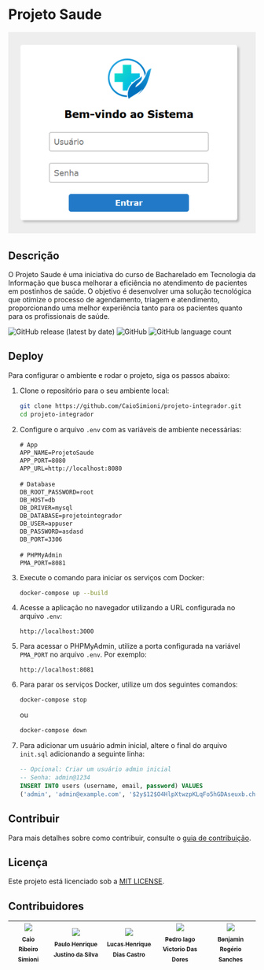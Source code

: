 # Projeto Saude

<img src="./public/images/login_page.png">

## Descrição

O Projeto Saude é uma iniciativa do curso de Bacharelado em Tecnologia da Informação que busca melhorar a eficiência no atendimento de pacientes em postinhos de saúde. O objetivo é desenvolver uma solução tecnológica que otimize o processo de agendamento, triagem e atendimento, proporcionando uma melhor experiência tanto para os pacientes quanto para os profissionais de saúde.

![GitHub release (latest by date)](https://img.shields.io/github/v/release/CaioSimioni/projeto-integrador)
![GitHub](https://img.shields.io/github/license/CaioSimioni/projeto-integrador)
![GitHub language count](https://img.shields.io/github/languages/top/CaioSimioni/projeto-integrador?color=blue&label=PHP)

## Deploy

Para configurar o ambiente e rodar o projeto, siga os passos abaixo:

1. Clone o repositório para o seu ambiente local:

    ```sh
    git clone https://github.com/CaioSimioni/projeto-integrador.git
    cd projeto-integrador
    ```

2. Configure o arquivo `.env` com as variáveis de ambiente necessárias:

    ```.env
    # App
    APP_NAME=ProjetoSaude
    APP_PORT=8080
    APP_URL=http://localhost:8080

    # Database
    DB_ROOT_PASSWORD=root
    DB_HOST=db
    DB_DRIVER=mysql
    DB_DATABASE=projetointegrador
    DB_USER=appuser
    DB_PASSWORD=asdasd
    DB_PORT=3306

    # PHPMyAdmin
    PMA_PORT=8081
    ```

3. Execute o comando para iniciar os serviços com Docker:

    ```sh
    docker-compose up --build
    ```

4. Acesse a aplicação no navegador utilizando a URL configurada no arquivo `.env`:

    ```
    http://localhost:3000
    ```

5. Para acessar o PHPMyAdmin, utilize a porta configurada na variável `PMA_PORT` no arquivo `.env`. Por exemplo:

    ```
    http://localhost:8081
    ```

6. Para parar os serviços Docker, utilize um dos seguintes comandos:

    ```sh
    docker-compose stop
    ```

    ou

    ```sh
    docker-compose down
    ```

7. Para adicionar um usuário admin inicial, altere o final do arquivo `init.sql` adicionando a seguinte linha:

    ```sql
    -- Opcional: Criar um usuário admin inicial
    -- Senha: admin@1234
    INSERT INTO users (username, email, password) VALUES
    ('admin', 'admin@example.com', '$2y$12$O4HlpXtwzpKLqFo5hGDAseuxb.chDa850Y8RbKQnE/wkuX1mamxLe');
    ```

## Contribuir

Para mais detalhes sobre como contribuir, consulte o [guia de contribuição](./CONTRIBUING.md).

## Licença

Este projeto está licenciado sob a [MIT LICENSE](./LICENSE).

## Contribuidores

| [<img src="https://avatars.githubusercontent.com/u/83130766?v=4" width=115><br><sub>Caio Ribeiro Simioni</sub>](https://github.com/CaioSimioni) |  [<img src="https://avatars.githubusercontent.com/u/170760593?v=4" width=115><br><sub>Paulo Henrique Justino da Silva</sub>](https://github.com/JustinoSilva15) | [<img src="https://avatars.githubusercontent.com/u/146387290?v=4" width=115><br><sub>Lucas Henrique Dias Castro</sub>](https://github.com/lucashdc) | [<img src="https://avatars.githubusercontent.com/u/200537143?v=4" width=115><br><sub>Pedro Iago Victorio Das Dores</sub>](https://github.com/PEDROIAGOP5) | [<img src="https://avatars.githubusercontent.com/u/200687095?v=4" width=115><br><sub>Benjamin Rogério Sanches</sub>](https://github.com/benjamin-sanches) |
| :---: | :---: | :---: | :--: | :---: |
